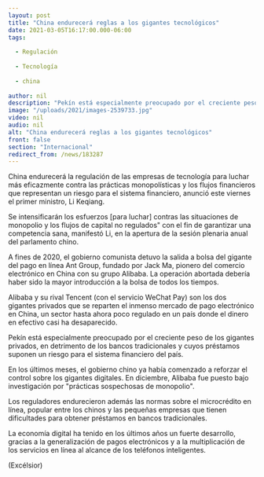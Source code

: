 ```yaml
---
layout: post
title: "China endurecerá reglas a los gigantes tecnológicos"
date: 2021-03-05T16:17:00.000-06:00
tags:
  
  - Regulación
  
  - Tecnología
  
  - china
  
author: nil
description: "Pekín está especialmente preocupado por el creciente peso de los gigantes privados, en detrimento de los bancos tradicionales y cuyos préstamos suponen un riesgo para el sistema financiero del país"
image: "/uploads/2021/images-2539733.jpg"
video: nil
audio: nil
alt: "China endurecerá reglas a los gigantes tecnológicos"
front: false
section: "Internacional"
redirect_from: /news/183287
---
```


China endurecerá la regulación de las empresas de tecnología para luchar más eficazmente contra las prácticas monopolísticas y los flujos financieros que representan un riesgo para el sistema financiero, anunció este viernes el primer ministro, Li Keqiang.

Se intensificarán los esfuerzos [para luchar] contras las situaciones de monopolio y los flujos de capital no regulados" con el fin de garantizar una competencia sana, manifestó Li, en la apertura de la sesión plenaria anual del parlamento chino.

A fines de 2020, el gobierno comunista detuvo la salida a bolsa del gigante del pago en línea Ant Group, fundado por Jack Ma, pionero del comercio electrónico en China con su grupo Alibaba. La operación abortada debería haber sido la mayor introducción a la bolsa de todos los tiempos.

Alibaba y su rival Tencent (con el servicio WeChat Pay) son los dos gigantes privados que se reparten el inmenso mercado de pago electrónico en China, un sector hasta ahora poco regulado en un país donde el dinero en efectivo casi ha desaparecido.

Pekín está especialmente preocupado por el creciente peso de los gigantes privados, en detrimento de los bancos tradicionales y cuyos préstamos suponen un riesgo para el sistema financiero del país.

En los últimos meses, el gobierno chino ya había comenzado a reforzar el control sobre los gigantes digitales. En diciembre, Alibaba fue puesto bajo investigación por "prácticas sospechosas de monopolio".

Los reguladores endurecieron además las normas sobre el microcrédito en línea, popular entre los chinos y las pequeñas empresas que tienen dificultades para obtener préstamos en bancos tradicionales.

La economía digital ha tenido en los últimos años un fuerte desarrollo, gracias a la generalización de pagos electrónicos y a la multiplicación de los servicios en línea al alcance de los teléfonos inteligentes.

(Excélsior)